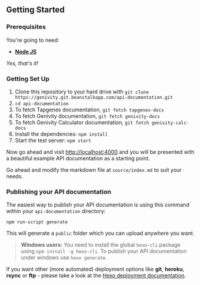 ## Getting Started

### Prerequisites

You're going to need:

 - **[Node JS](https://nodejs.org/en/)**

_Yes, that's it!_

### Getting Set Up

 1. Clone this repository to your hard drive with `git clone https://genivity.git.beanstalkapp.com/api-documentation.git`
 2. `cd api-documentation`
 3. To fetch Tapgenes documentation, `git fetch tapgenes-docs`
 4. To fetch Genivity documentation, `git fetch genivity-docs`
 5. To fetch Genivity Calculator documentation, `git fetch genivity-calc-docs`
 6. Install the dependencies: `npm install`
 7. Start the test server: `npm start`

Now go ahead and visit <http://localhost:4000> and you will be presented with a beautiful example API documentation as a starting point.

Go ahead and modify the markdown file at `source/index.md` to suit your needs.

### Publishing your API documentation

The easiest way to publish your API documentation is using this command within your `api-documentation` directory:

`npm run-script generate`

This will generate a `public` folder which you can upload anywhere you want.

> **Windows users:** You need to install the global `hexo-cli` package using `npm install -g hexo-cli`. To publish your API documentation under windows use `hexo generate`.

If you want other (more automated) deployment options like **git**, **heroku**, **rsync** or **ftp** - please take a look at the [Hexo deployment documentation](https://hexo.io/docs/deployment.html).
